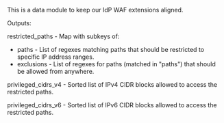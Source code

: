 This is a data module to keep our IdP WAF extensions aligned.

Outputs:

restricted_paths - Map with subkeys of:
  - paths - List of regexes matching paths that should be restricted to
            specific IP address ranges.
  - exclusions - List of regexes for paths (matched in "paths") that should
                 be allowed from anywhere.

privileged_cidrs_v4 - Sorted list of IPv4 CIDR blocks allowed to access the restricted
                      paths.

privileged_cidrs_v6 - Sorted list of IPv6 CIDR blocks allowed to access the restricted
                      paths.


